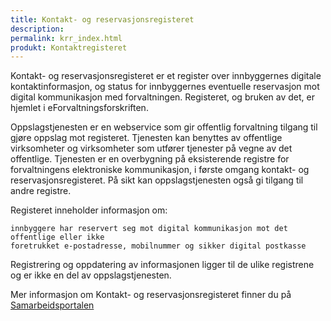 ```yaml
---
title: Kontakt- og reservasjonsregisteret
description: 
permalink: krr_index.html
produkt: Kontaktregisteret
---
```

Kontakt- og reservasjonsregisteret er et register over innbyggernes digitale kontaktinformasjon, og status for innbyggernes eventuelle reservasjon mot digital kommunikasjon med forvaltningen. Registeret, og bruken av det, er hjemlet i eForvaltningsforskriften. 

Oppslagstjenesten er en webservice som gir offentlig forvaltning tilgang til gjøre oppslag mot registeret. Tjenesten kan benyttes av offentlige virksomheter og virksomheter som utfører tjenester på vegne av det offentlige. Tjenesten er en overbygning på eksisterende registre for forvaltningens elektroniske kommunikasjon, i første omgang kontakt- og reservasjonsregisteret. På sikt kan oppslagstjenesten også gi tilgang til andre registre.

Registeret inneholder informasjon om:

    innbyggere har reservert seg mot digital kommunikasjon mot det offentlige eller ikke
    foretrukket e-postadresse, mobilnummer og sikker digital postkasse

Registrering og oppdatering av informasjonen ligger til de ulike registrene og er ikke en del av oppslagstjenesten.

Mer informasjon om Kontakt- og reservasjonsregisteret finner du på [Samarbeidsportalen](https://samarbeid.difi.no/felleslosninger/kontakt-og-reservasjonsregisteret)
